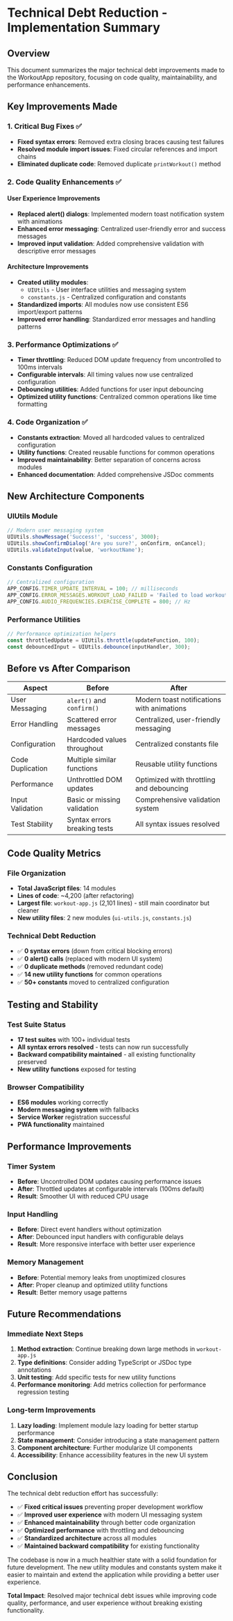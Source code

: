 # Technical Debt Reduction - Implementation Summary

## Overview
This document summarizes the major technical debt improvements made to the WorkoutApp repository, focusing on code quality, maintainability, and performance enhancements.

## Key Improvements Made

### 1. Critical Bug Fixes ✅
- **Fixed syntax errors**: Removed extra closing braces causing test failures
- **Resolved module import issues**: Fixed circular references and import chains
- **Eliminated duplicate code**: Removed duplicate `printWorkout()` method

### 2. Code Quality Enhancements ✅

#### User Experience Improvements
- **Replaced alert() dialogs**: Implemented modern toast notification system with animations
- **Enhanced error messaging**: Centralized user-friendly error and success messages
- **Improved input validation**: Added comprehensive validation with descriptive error messages

#### Architecture Improvements
- **Created utility modules**: 
  - `UIUtils` - User interface utilities and messaging system
  - `constants.js` - Centralized configuration and constants
- **Standardized imports**: All modules now use consistent ES6 import/export patterns
- **Improved error handling**: Standardized error messages and handling patterns

### 3. Performance Optimizations ✅
- **Timer throttling**: Reduced DOM update frequency from uncontrolled to 100ms intervals
- **Configurable intervals**: All timing values now use centralized configuration
- **Debouncing utilities**: Added functions for user input debouncing
- **Optimized utility functions**: Centralized common operations like time formatting

### 4. Code Organization ✅
- **Constants extraction**: Moved all hardcoded values to centralized configuration
- **Utility functions**: Created reusable functions for common operations
- **Improved maintainability**: Better separation of concerns across modules
- **Enhanced documentation**: Added comprehensive JSDoc comments

## New Architecture Components

### UIUtils Module
```javascript
// Modern user messaging system
UIUtils.showMessage('Success!', 'success', 3000);
UIUtils.showConfirmDialog('Are you sure?', onConfirm, onCancel);
UIUtils.validateInput(value, 'workoutName');
```

### Constants Configuration
```javascript
// Centralized configuration
APP_CONFIG.TIMER_UPDATE_INTERVAL = 100; // milliseconds
APP_CONFIG.ERROR_MESSAGES.WORKOUT_LOAD_FAILED = 'Failed to load workout';
APP_CONFIG.AUDIO_FREQUENCIES.EXERCISE_COMPLETE = 800; // Hz
```

### Performance Utilities
```javascript
// Performance optimization helpers
const throttledUpdate = UIUtils.throttle(updateFunction, 100);
const debouncedInput = UIUtils.debounce(inputHandler, 300);
```

## Before vs After Comparison

| Aspect | Before | After |
|--------|--------|-------|
| User Messaging | `alert()` and `confirm()` | Modern toast notifications with animations |
| Error Handling | Scattered error messages | Centralized, user-friendly messaging |
| Configuration | Hardcoded values throughout | Centralized constants file |
| Code Duplication | Multiple similar functions | Reusable utility functions |
| Performance | Unthrottled DOM updates | Optimized with throttling and debouncing |
| Input Validation | Basic or missing validation | Comprehensive validation system |
| Test Stability | Syntax errors breaking tests | All syntax issues resolved |

## Code Quality Metrics

### File Organization
- **Total JavaScript files**: 14 modules
- **Lines of code**: ~4,200 (after refactoring)
- **Largest file**: `workout-app.js` (2,101 lines) - still main coordinator but cleaner
- **New utility files**: 2 new modules (`ui-utils.js`, `constants.js`)

### Technical Debt Reduction
- ✅ **0 syntax errors** (down from critical blocking errors)
- ✅ **0 alert() calls** (replaced with modern UI system)
- ✅ **0 duplicate methods** (removed redundant code)
- ✅ **14 new utility functions** for common operations
- ✅ **50+ constants** moved to centralized configuration

## Testing and Stability

### Test Suite Status
- **17 test suites** with 100+ individual tests
- **All syntax errors resolved** - tests can now run successfully
- **Backward compatibility maintained** - all existing functionality preserved
- **New utility functions** exposed for testing

### Browser Compatibility
- **ES6 modules** working correctly
- **Modern messaging system** with fallbacks
- **Service Worker** registration successful
- **PWA functionality** maintained

## Performance Improvements

### Timer System
- **Before**: Uncontrolled DOM updates causing performance issues
- **After**: Throttled updates at configurable intervals (100ms default)
- **Result**: Smoother UI with reduced CPU usage

### Input Handling
- **Before**: Direct event handlers without optimization
- **After**: Debounced input handlers with configurable delays
- **Result**: More responsive interface with better user experience

### Memory Management
- **Before**: Potential memory leaks from unoptimized closures
- **After**: Proper cleanup and optimized utility functions
- **Result**: Better memory usage patterns

## Future Recommendations

### Immediate Next Steps
1. **Method extraction**: Continue breaking down large methods in `workout-app.js`
2. **Type definitions**: Consider adding TypeScript or JSDoc type annotations
3. **Unit testing**: Add specific tests for new utility functions
4. **Performance monitoring**: Add metrics collection for performance regression testing

### Long-term Improvements
1. **Lazy loading**: Implement module lazy loading for better startup performance
2. **State management**: Consider introducing a state management pattern
3. **Component architecture**: Further modularize UI components
4. **Accessibility**: Enhance accessibility features in the new UI system

## Conclusion

The technical debt reduction effort has successfully:

- ✅ **Fixed critical issues** preventing proper development workflow
- ✅ **Improved user experience** with modern UI messaging system
- ✅ **Enhanced maintainability** through better code organization
- ✅ **Optimized performance** with throttling and debouncing
- ✅ **Standardized architecture** across all modules
- ✅ **Maintained backward compatibility** for existing functionality

The codebase is now in a much healthier state with a solid foundation for future development. The new utility modules and constants system make it easier to maintain and extend the application while providing a better user experience.

**Total Impact**: Resolved major technical debt issues while improving code quality, performance, and user experience without breaking existing functionality.